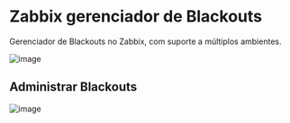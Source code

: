# Zabbix gerenciador de Blackouts

<p>Gerenciador de Blackouts no Zabbix, com suporte a múltiplos ambientes.</p>

![image](https://github.com/user-attachments/assets/92d00b4a-16db-40f2-88de-737d0105d47d)

## Administrar Blackouts 

![image](https://github.com/user-attachments/assets/a318e2e4-94bb-4334-85f2-604ab9599bf3)
